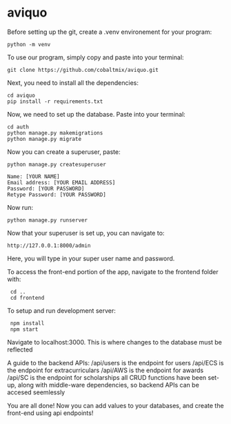 # aviquo

Before setting up the git, create a .venv environement for your program:

	python -m venv

To use our program, simply copy and paste into your terminal:

	git clone https://github.com/cobaltmix/aviquo.git

Next, you need to install all the dependencies:

	cd aviquo
	pip install -r requirements.txt

Now, we need to set up the database. Paste into your terminal:
	
	cd auth
	python manage.py makemigrations
	python manage.py migrate

Now you can create a superuser, paste:

	python manage.py createsuperuser

	Name: [YOUR NAME]
	Email address: [YOUR EMAIL ADDRESS]
	Password: [YOUR PASSWORD]
	Retype Password: [YOUR PASSWORD]

Now run:

	python manage.py runserver

Now that your superuser is set up, you can navigate to:

	http://127.0.0.1:8000/admin

Here, you will type in your super user name and password.

To access the front-end portion of the app, navigate to the frontend folder with:

	 cd ..
	 cd frontend
 
To setup and run development server:

	 npm install
	 npm start
 
Navigate to localhost:3000. This is where changes to the database must be reflected

A guide to the backend APIs:
/api/users is the endpoint for users
/api/ECS is the endpoint for extracurriculars
/api/AWS is the endpoint for awards
/api/SC is the endpoint for scholarships
all CRUD functions have been set-up, along with middle-ware dependencies, so backend APIs can be accesed seemlessly

You are all done! Now you can add values to your databases, and create the front-end using api endpoints!

